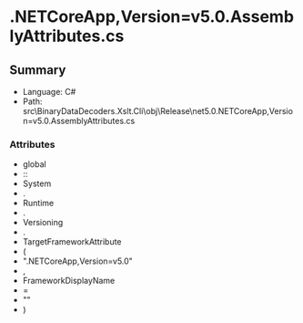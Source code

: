 ﻿# .NETCoreApp,Version=v5.0.AssemblyAttributes.cs

## Summary

* Language: C#
* Path: src\BinaryDataDecoders.Xslt.Cli\obj\Release\net5.0\.NETCoreApp,Version=v5.0.AssemblyAttributes.cs

### Attributes

 - global
 - ::
 - System
 - .
 - Runtime
 - .
 - Versioning
 - .
 - TargetFrameworkAttribute
 - (
 - ".NETCoreApp,Version=v5.0"
 - ,
 - FrameworkDisplayName
 - =
 - ""
 - )

